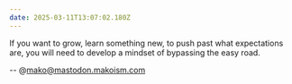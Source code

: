 ```yaml
---
date: 2025-03-11T13:07:02.180Z
---
```


If you want to grow, learn something new, to push past what expectations are, you will need to develop a mindset of bypassing the easy road.

-- @mako@mastodon.makoism.com
